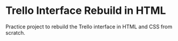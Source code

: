 # Trello Interface Rebuild in HTML

Practice project to rebuild the Trello interface in HTML and CSS from scratch.
